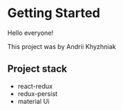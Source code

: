 # Getting Started

Hello everyone!

This project was by Andrii Khyzhniak

## Project stack

- react-redux
- redux-persist
- material Ui
